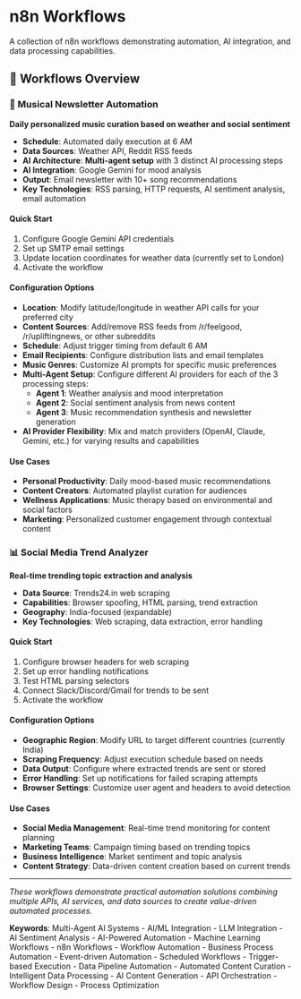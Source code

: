 # n8n Workflows

A collection of n8n workflows demonstrating automation, AI integration, and data processing capabilities.

## 🚀 Workflows Overview

### 📧 Musical Newsletter Automation
**Daily personalized music curation based on weather and social sentiment**

- **Schedule**: Automated daily execution at 6 AM
- **Data Sources**: Weather API, Reddit RSS feeds
- **AI Architecture**: **Multi-agent setup** with 3 distinct AI processing steps
- **AI Integration**: Google Gemini for mood analysis
- **Output**: Email newsletter with 10+ song recommendations
- **Key Technologies**: RSS parsing, HTTP requests, AI sentiment analysis, email automation

#### Quick Start
1. Configure Google Gemini API credentials
2. Set up SMTP email settings
3. Update location coordinates for weather data (currently set to London)
4. Activate the workflow

#### Configuration Options
- **Location**: Modify latitude/longitude in weather API calls for your preferred city
- **Content Sources**: Add/remove RSS feeds from /r/feelgood, /r/upliftingnews, or other subreddits
- **Schedule**: Adjust trigger timing from default 6 AM
- **Email Recipients**: Configure distribution lists and email templates
- **Music Genres**: Customize AI prompts for specific music preferences
- **Multi-Agent Setup**: Configure different AI providers for each of the 3 processing steps:
  - **Agent 1**: Weather analysis and mood interpretation
  - **Agent 2**: Social sentiment analysis from news content
  - **Agent 3**: Music recommendation synthesis and newsletter generation
- **AI Provider Flexibility**: Mix and match providers (OpenAI, Claude, Gemini, etc.) for varying results and capabilities

#### Use Cases
- **Personal Productivity**: Daily mood-based music recommendations
- **Content Creators**: Automated playlist curation for audiences
- **Wellness Applications**: Music therapy based on environmental and social factors
- **Marketing**: Personalized customer engagement through contextual content

### 📊 Social Media Trend Analyzer
**Real-time trending topic extraction and analysis**

- **Data Source**: Trends24.in web scraping
- **Capabilities**: Browser spoofing, HTML parsing, trend extraction
- **Geography**: India-focused (expandable)
- **Key Technologies**: Web scraping, data extraction, error handling

#### Quick Start
1. Configure browser headers for web scraping
2. Set up error handling notifications
3. Test HTML parsing selectors
4. Connect Slack/Discord/Gmail for trends to be sent
5. Activate the workflow

#### Configuration Options
- **Geographic Region**: Modify URL to target different countries (currently India)
- **Scraping Frequency**: Adjust execution schedule based on needs
- **Data Output**: Configure where extracted trends are sent or stored
- **Error Handling**: Set up notifications for failed scraping attempts
- **Browser Settings**: Customize user agent and headers to avoid detection

#### Use Cases
- **Social Media Management**: Real-time trend monitoring for content planning
- **Marketing Teams**: Campaign timing based on trending topics
- **Business Intelligence**: Market sentiment and topic analysis
- **Content Strategy**: Data-driven content creation based on current trends

---

*These workflows demonstrate practical automation solutions combining multiple APIs, AI services, and data sources to create value-driven automated processes.*

**Keywords**: Multi-Agent AI Systems - AI/ML Integration - LLM Integration - AI Sentiment Analysis - AI-Powered Automation - Machine Learning Workflows - n8n Workflows - Workflow Automation - Business Process Automation - Event-driven Automation - Scheduled Workflows - Trigger-based Execution - Data Pipeline Automation - Automated Content Curation - Intelligent Data Processing - AI Content Generation - API Orchestration - Workflow Design - Process Optimization
